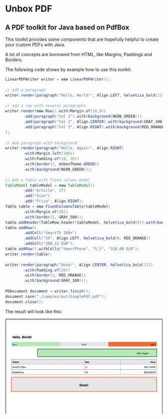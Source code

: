 
# Unbox PDF

## A PDF toolkit for Java based on PdfBox

This toolkit provides some components that are hopefully helpful to create your custom PDFs with Java.

A lot of concepts are borrowed from HTML, like Margins, Paddings and Borders. 

The following code shows by example how to use this toolkit.

```Java
LinearPDFWriter writer = new LinearPDFWriter();

// add a paragraph
writer.render(paragraph("Hello, World!", Align.LEFT, helvetica_bold(12)));

// add a row with several paragraphs
writer.render(new Row().with(Margin.of(10,0))
        .add(paragraph("Col 1").with(background(NEON_GREEN)))
        .add(paragraph("Col 2", Align.CENTER).with(background(GRAY_100)))
        .add(paragraph("Col 3", Align.RIGHT).with(background(RED_ORANGE.brighter())))
);

// Add paragraph with background
writer.render(paragraph("Hello, Again!", Align.RIGHT)
        .with(Margin.left(100))
        .with(Padding.of(10, 30))
        .with(border(2, UnboxTheme.GREEN))
        .with(background(NEON_GREEN)));

// Add a table with fixed column model
TableModel tableModel = new TableModel()
        .add("Article", 2f)
        .add("Size")
        .add("Price", Align.RIGHT);
Table table = new FixedColumnsTable(tableModel)
        .with(Margin.of(10))
        .with(border(1, GRAY_500));
table.addHeader(TableRow.header(tableModel, helvetica_bold(8)).with(background(GRAY_100)));
table.addRow()
        .addCell("SmartTV 200+")
        .addCell("55", Align.LEFT, helvetica_bold(8, RED_ORANGE))
        .addCell("200.12 EUR");
table.addRow().withCells("SmartPhone", "5,5", "320.00 EUR");
writer.render(table);

writer.render(paragraph("Done!", Align.CENTER, helvetica_bold(12))
        .with(Padding.of(20))
        .with(border(2, RED_ORANGE))
        .with(background(GRAY_100)));

PDDocument document = writer.finish();
document.save("./samples/out/SimplePdf.pdf");
document.close();
```

The result will look like this:

![sample pdf](./docs/SamplePdf_1.png)